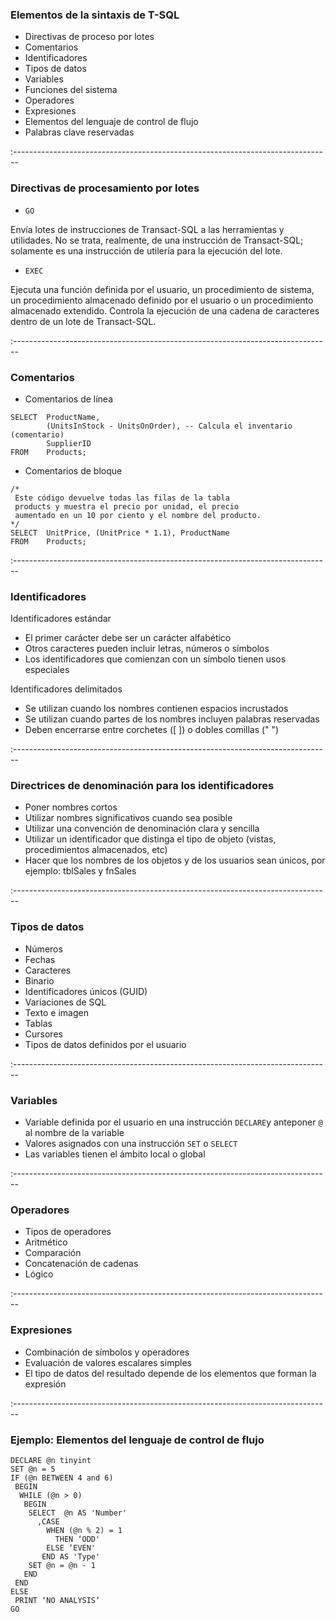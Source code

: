 ### Elementos de la sintaxis de T-SQL
- Directivas de proceso por lotes
- Comentarios
- Identificadores
- Tipos de datos
- Variables
- Funciones del sistema
- Operadores
- Expresiones
- Elementos del lenguaje de control de flujo
- Palabras clave reservadas

:-------------------------------------------------------------------------------

### Directivas de procesamiento por lotes

- `GO`

Envía lotes de instrucciones de Transact-SQL a las herramientas y utilidades. 
No se trata, realmente, de una instrucción de Transact-SQL; solamente es una instrucción de utilería para la ejecución del lote.

- `EXEC`

Ejecuta una función definida por el usuario, un procedimiento de sistema, un procedimiento almacenado definido por el usuario o un procedimiento almacenado extendido. 
Controla la ejecución de una cadena de caracteres dentro de un lote de Transact-SQL.

:-------------------------------------------------------------------------------

### Comentarios

- Comentarios de línea
```
SELECT  ProductName,
        (UnitsInStock - UnitsOnOrder), -- Calcula el inventario (comentario)
        SupplierID
FROM    Products;
```

- Comentarios de bloque

```
/* 
 Este código devuelve todas las filas de la tabla
 products y muestra el precio por unidad, el precio
 aumentado en un 10 por ciento y el nombre del producto. 
*/
SELECT  UnitPrice, (UnitPrice * 1.1), ProductName 
FROM    Products;
```

:-------------------------------------------------------------------------------

### Identificadores

Identificadores estándar

- El primer carácter debe ser un carácter alfabético
- Otros caracteres pueden incluir letras, números o símbolos
- Los identificadores que comienzan con un símbolo tienen usos especiales

Identificadores delimitados

- Se utilizan cuando los nombres contienen espacios incrustados
- Se utilizan cuando partes de los nombres incluyen palabras reservadas
- Deben encerrarse entre corchetes ([ ]) o dobles comillas (" ")

:-------------------------------------------------------------------------------

### Directrices de denominación para los identificadores

- Poner nombres cortos
- Utilizar nombres significativos cuando sea posible
- Utilizar una convención de denominación clara y sencilla
- Utilizar un identificador que distinga el tipo de objeto (vistas, procedimientos almacenados, etc)
- Hacer que los nombres de los objetos y de los usuarios sean únicos, por ejemplo: tblSales y fnSales

:-------------------------------------------------------------------------------

### Tipos de datos

- Números
- Fechas
- Caracteres
- Binario
- Identificadores únicos (GUID)
- Variaciones de SQL
- Texto e imagen
- Tablas
- Cursores
- Tipos de datos definidos por el usuario

:-------------------------------------------------------------------------------

### Variables

- Variable definida por el usuario en una instrucción `DECLARE`y anteponer `@` al nombre de la variable
- Valores asignados con una instrucción `SET` o `SELECT`
- Las variables tienen el ámbito local o global

:-------------------------------------------------------------------------------

### Operadores

- Tipos de operadores
- Aritmético
- Comparación
- Concatenación de cadenas
- Lógico

:-------------------------------------------------------------------------------

### Expresiones

- Combinación de símbolos y operadores
- Evaluación de valores escalares simples
- El tipo de datos del resultado depende de los elementos que forman la expresión

:-------------------------------------------------------------------------------

### Ejemplo: Elementos del lenguaje de control de flujo

```
DECLARE @n tinyint
SET @n = 5
IF (@n BETWEEN 4 and 6)
 BEGIN
  WHILE (@n > 0)
   BEGIN
    SELECT  @n AS 'Number'
      ,CASE
        WHEN (@n % 2) = 1
          THEN ‘ODD'
        ELSE ‘EVEN'
       END AS 'Type'
    SET @n = @n - 1
   END
 END
ELSE
 PRINT ‘NO ANALYSIS‘
GO
```